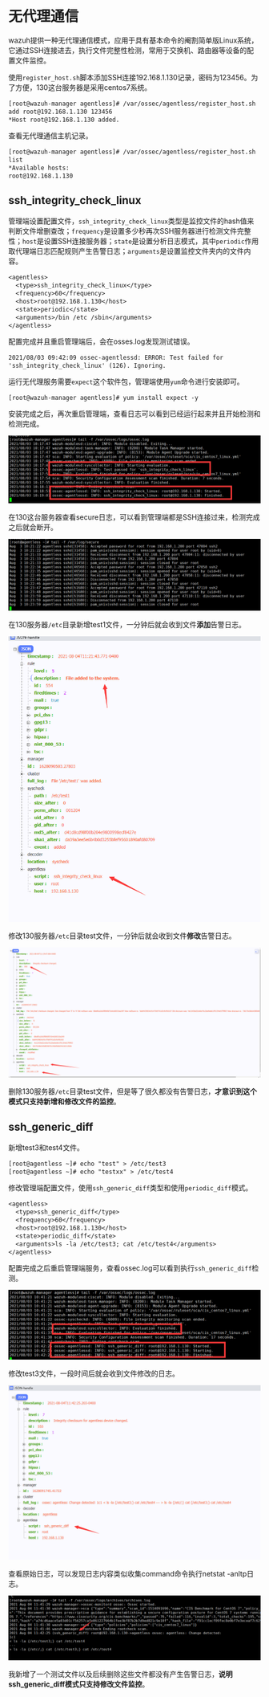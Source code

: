 # 无代理通信

wazuh提供一种无代理通信模式，应用于具有基本命令的阉割简单版Linux系统，它通过SSH连接进去，执行文件完整性检测，常用于交换机、路由器等设备的配置文件监控。

使用`register_host.sh`脚本添加SSH连接192.168.1.130记录，密码为123456。为了方便，130这台服务器是采用centos7系统。

```text
[root@wazuh-manager agentless]# /var/ossec/agentless/register_host.sh add root@192.168.1.130 123456
*Host root@192.168.1.130 added.
```

查看无代理通信主机记录。

```text
[root@wazuh-manager agentless]# /var/ossec/agentless/register_host.sh list
*Available hosts: 
root@192.168.1.130
```

## ssh\_integrity\_check\_linux

管理端设置配置文件，`ssh_integrity_check_linux`类型是监控文件的hash值来判断文件增删查改；`frequency`是设置多少秒再次SSH服务器进行检测文件完整性；`host`是设置SSH连接服务器；`state`是设置分析日志模式，其中`periodic`作用取代理端日志匹配规则产生告警日志；`arguments`是设置监控文件夹内的文件内容。

```text
<agentless>
  <type>ssh_integrity_check_linux</type>
  <frequency>60</frequency>
  <host>root@192.168.1.130</host>
  <state>periodic</state>
  <arguments>/bin /etc /sbin</arguments>
</agentless>
```

配置完成并且重启管理端后，会在osses.log发现测试错误。

```text
2021/08/03 09:42:09 ossec-agentlessd: ERROR: Test failed for 'ssh_integrity_check_linux' (126). Ignoring.
```

运行无代理服务需要`expect`这个软件包，管理端使用`yum`命令进行安装即可。

```text
[root@wazuh-manager agentless]# yum install expect -y
```

安装完成之后，再次重启管理端，查看日志可以看到已经运行起来并且开始检测和检测完成。

![](../../../.gitbook/assets/image%20%28196%29.png)

在130这台服务器查看secure日志，可以看到管理端都是SSH连接过来，检测完成之后就会断开。

![](../../../.gitbook/assets/image%20%28195%29.png)

在130服务器`/etc`目录新增test1文件，一分钟后就会收到文件**添加**告警日志。

![](../../../.gitbook/assets/image%20%28203%29.png)

修改130服务器`/etc`目录test文件，一分钟后就会收到文件**修改**告警日志。

![](../../../.gitbook/assets/image%20%28204%29.png)

删除130服务器`/etc`目录test文件，但是等了很久都没有告警日志，**才意识到这个模式只支持新增和修改文件的监控**。

## ssh\_generic\_diff

新增test3和test4文件。

```text
[root@agentless ~]# echo "test" > /etc/test3
[root@agentless ~]# echo "testxx" > /etc/test4
```

修改管理端配置文件，使用`ssh_generic_diff`类型和使用`periodic_diff`模式。

```text
<agentless>
  <type>ssh_generic_diff</type>
  <frequency>60</frequency>
  <host>root@192.168.1.130</host>
  <state>periodic_diff</state>
  <arguments>ls -la /etc/test3; cat /etc/test4</arguments>
</agentless>

```

配置完成之后重启管理端服务，查看ossec.log可以看到执行`ssh_generic_diff`检测。

![](../../../.gitbook/assets/image%20%28199%29.png)

修改test3文件，一段时间后就会收到文件修改的日志。

![](../../../.gitbook/assets/image%20%28202%29.png)

查看原始日志，可以发现日志内容类似收集command命令执行netstat -anltp日志。

![](../../../.gitbook/assets/image%20%28205%29.png)

我新增了一个测试文件以及后续删除这些文件都没有产生告警日志，**说明ssh\_generic\_diff模式只支持修改文件监控**。

